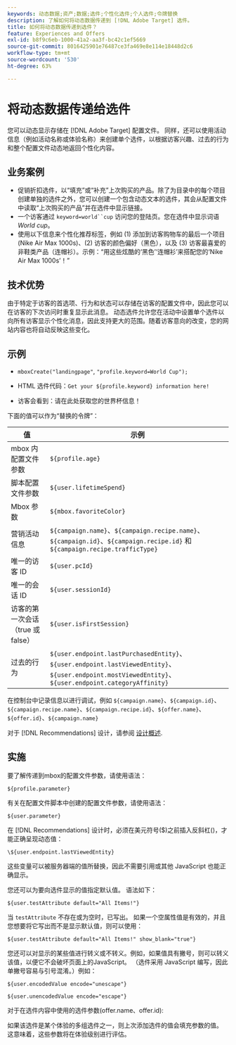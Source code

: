 ```yaml
---
keywords: 动态数据;资产;数据;选件;个性化选件;个人选件;令牌替换
description: 了解如何将动态数据传递到 [!DNL Adobe Target] 选件。
title: 如何将动态数据传递到选件？
feature: Experiences and Offers
exl-id: b8f9c6eb-1000-41a2-aa3f-bc42c1ef5669
source-git-commit: 8016425901e76487ce3fa469e8e114e18448d2c6
workflow-type: tm+mt
source-wordcount: '530'
ht-degree: 63%

---
```


# 将动态数据传递给选件

您可以动态显示存储在 [!DNL Adobe Target] 配置文件。 同样，还可以使用活动信息（例如活动名称或体验名称）来创建单个选件，以根据访客兴趣、过去的行为和整个配置文件动态地返回个性化内容。

## 业务案例

* 促销折扣选件，以“填充”或“补充”上次购买的产品。除了为目录中的每个项目创建单独的选件之外，您可以创建一个包含动态文本的选件，其会从配置文件中读取“上次购买的产品”并在选件中显示链接。
* 一个访客通过 `keyword=world``cup` 访问您的登陆页。您在选件中显示词语 *World cup*。
* 使用以下信息来个性化推荐标签，例如 (1) 添加到访客购物车的最后一个项目 (Nike Air Max 1000s)、(2) 访客的颜色偏好（黑色），以及 (3) 访客最喜爱的非鞋类产品（连帽衫）。示例：“用这些炫酷的‘黑色’‘连帽衫’来搭配您的‘Nike Air Max 1000s’！”

## 技术优势

由于特定于访客的首选项、行为和状态可以存储在访客的配置文件中，因此您可以在访客的下次访问时重复显示此消息。 动态选件允许您在活动中设置单个选件以向所有访客显示个性化消息，因此支持更大的范围。随着访客意向的改变，您的网站内容也将自动反映这些变化。

## 示例

* `mboxCreate("landingpage"`, `"profile.keyword=World Cup");`

* HTML 选件代码：`Get your ${profile.keyword} information here!`
* 访客会看到：请在此处获取您的世界杯信息！

下面的值可以作为“替换的令牌”：

| 值 | 示例 |
|--- |--- |
| mbox 内配置文件参数 | `${profile.age}` |
| 脚本配置文件参数 | `${user.lifetimeSpend}` |
| Mbox 参数 | `${mbox.favoriteColor}` |
| 营销活动信息 | `${campaign.name}`、`${campaign.recipe.name}`、`${campaign.id}`、`${campaign.recipe.id}` 和 `${campaign.recipe.trafficType}` |
| 唯一的访客 ID | `${user.pcId}` |
| 唯一的会话 ID | `${user.sessionId}` |
| 访客的第一次会话（true 或 false） | `${user.isFirstSession}` |
| 过去的行为 | `${user.endpoint.lastPurchasedEntity}`、`${user.endpoint.lastViewedEntity}`、`${user.endpoint.mostViewedEntity}`、`${user.endpoint.categoryAffinity}` |

在控制台中记录信息以进行调试，例如 `${campaign.name}`、`${campaign.id}`、`${campaign.recipe.name}`、`${campaign.recipe.id}`、`${offer.name}`、`${offer.id}`、`${campaign.name}`

对于 [!DNL Recommendations] 设计，请参阅 [设计概述](/help/c-recommendations/c-design-overview/design-overview.md).

## 实施

要了解传递到mbox的配置文件参数，请使用语法：

`${profile.parameter}`

有关在配置文件脚本中创建的配置文件参数，请使用语法：

`${user.parameter}`

在 [!DNL Recommendations] 设计时，必须在美元符号($)之前插入反斜杠(\)，才能正确呈现动态值：

`\${user.endpoint.lastViewedEntity}`

这些变量可以被服务器端的值所替换，因此不需要引用或其他 JavaScript 也能正确显示。

您还可以为要向选件显示的值指定默认值。 语法如下：

`${user.testAttribute default="All Items!"}`

当 `testAttribute` 不存在或为空时，已写出。 如果一个空属性值是有效的，并且您想要将它写出而不是显示默认值，则可以使用：

`${user.testAttribute default="All Items!" show_blank="true"}`

您还可以对显示的某些值进行转义或不转义。例如，如果值具有撇号，则可以转义该值，以便它不会破坏页面上的JavaScript。 （选件采用 JavaScript 编写，因此单撇号容易与引号混淆。）例如：

`${user.encodedValue encode="unescape"}`

`${user.unencodedValue encode="escape"}`

对于在选件内容中使用的选件参数(offer.name、offer.id):

如果该选件是某个体验的多组选件之一，则上次添加选件的值会填充参数的值。 这意味着，这些参数将在体验级别进行评估。